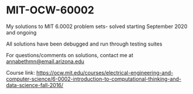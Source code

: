 # MIT-OCW-60002
My solutions to MIT 6.0002 problem sets- solved starting September 2020 and ongoing

All solutions have been debugged and run through testing suites

For questions/comments on solutions, contact me at annabethmn@email.arizona.edu 

Course link: https://ocw.mit.edu/courses/electrical-engineering-and-computer-science/6-0002-introduction-to-computational-thinking-and-data-science-fall-2016/

